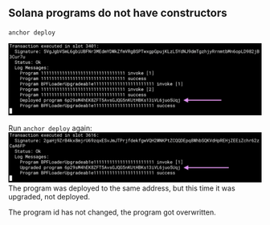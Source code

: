 Solana programs do not have constructors
----------------------------------------
```
anchor deploy
```
![alt text](image.png)


Run `anchor deploy` again:
![alt text](image-1.png)
The program was deployed to the same address, but this time it was upgraded, not deployed.

The program id has not changed, the program got overwritten.